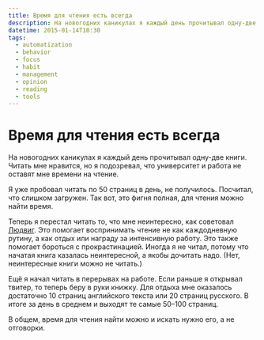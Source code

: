```yaml
---
title: Время для чтения есть всегда
description: На новогодних каникулах я каждый день прочитывал одну-две книги. Читать мне нравится, но я подозревал, что университет и работа не оставят мне времени на чтение.
datetime: 2015-01-14T10:30
tags:
  - automatization
  - behavior
  - focus
  - habit
  - management
  - opinion
  - reading
  - tools
---
```


# Время для чтения есть всегда

На новогодних каникулах я каждый день прочитывал одну-две книги. Читать мне нравится, но я подозревал, что университет и работа не оставят мне времени на чтение.

Я уже пробовал читать по 50 страниц в день, не получилось. Посчитал, что слишком загружен. Так вот, это фигня полная, для чтения можно найти время.

Теперь я перестал читать то, что мне неинтересно, как советовал [Людвиг](https://ldwg.ru). Это помогает воспринимать чтение не как каждодневную рутину, а как отдых или награду за интенсивную работу. Это также помогает бороться с прокрастинацией. Иногда я не читал, потому что начатая книга казалась неинтересной, а якобы дочитать надо. (Нет, неинтересные книги можно не читать.)

Ещё я начал читать в перерывах на работе. Если раньше я открывал твитер, то теперь беру в руки книжку. Для отдыха мне оказалось достаточно 10 страниц английского текста или 20 страниц русского. В итоге за день в среднем и выходят те самые 50–100 страниц.

В общем, время для чтения найти можно и искать нужно его, а не отговорки.
